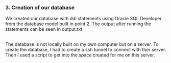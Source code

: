 ### 3. Creation of our database
We created our database with ddl statements using Oracle SQL Developer from the database model built in point 2. The output after running the statements can be seen in output.txt

<br>
The database is not locally built on my own computer but on a server. To create the database, I had to create a ssh tunnel to connect with ther server. Then I used a script to get into the space created for me on this server.
